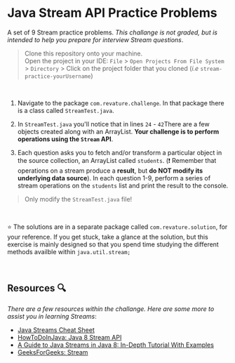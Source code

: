# Java Stream API Practice Problems
A set of 9 Stream practice problems. *This challange is not graded, but is intended to help you prepare for interview Stream questions*.

> Clone this repository onto your machine. <br>
> Open the project in your IDE: `File` > `Open Projects From File System` > `Directory` > Click on the project folder that you cloned (*i.e* `stream-practice-yourUsername`)<br>

<br>

1. Navigate to the package `com.revature.challenge`.  In that package there is a class called `StreamTest.java`.

2. In `StreamTest.java` you'll notice that in lines `24` - `42`There are a few objects created along with an ArrayList.  **Your challenge is to perform operations using the `Stream` API**.

3. Each question asks you to fetch and/or transform a particular object in the source collection, an ArrayList called `students`. (:exclamation: Remember that operations on a stream produce a **result**, but **do NOT modify its underlying data source**). In each question 1-9, perform a series of stream operations on the `students` list and print the result to the console.

  > Only modify the `StreamTest.java` file!

<br>

:star: The solutions are in a separate package called `com.revature.solution`, for your reference.  If you get stuck, take a glance at the solution, but this exercise is mainly designed so that you spend time studying the different methods availble within `java.util.stream;`

<br>

## Resources :mag:
*There are a few resources within the challange.  Here are some more to assist you in learning Streams*:

- [Java Streams Cheat Sheet](https://www.jrebel.com/blog/java-streams-cheat-sheet)
- [HowToDoInJava: Java 8 Stream API](https://howtodoinjava.com/java8/java-streams-by-examples/#covert_streams_to_collection)
- [A Guide to Java Streams in Java 8: In-Depth Tutorial With Examples](https://stackify.com/streams-guide-java-8/)
- [GeeksForGeeks: Stream](https://www.geeksforgeeks.org/stream-in-java/)

